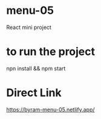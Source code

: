 # menu-05
React mini project

# to run the project

npn install && npm start

# Direct Link

https://byram-menu-05.netlify.app/
